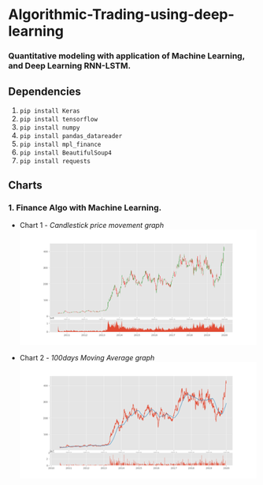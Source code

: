 # Algorithmic-Trading-using-deep-learning
### Quantitative modeling with application of Machine Learning, and Deep Learning RNN-LSTM.

## Dependencies
1. ```pip install Keras```
2. ```pip install tensorflow```
3. ```pip install numpy```
4. ```pip install pandas_datareader```
5. ```pip install mpl_finance```
6. ```pip install BeautifulSoup4```
7. ```pip install requests```

## Charts
### 1. Finance Algo with Machine Learning.
* Chart 1 - *Candlestick price movement graph*
![candlestick price movement graph](https://github.com/MartinMwiti/Algorithmic-Trading-using-deep-learning/blob/master/Finance%20Algo%20with%20Machine%20Learning/candlestick_price_movement_graph.png)

* Chart 2 - *100days Moving Average graph*
![100days Moving Average graph](https://github.com/MartinMwiti/Algorithmic-Trading-using-deep-learning/blob/master/Finance%20Algo%20with%20Machine%20Learning/MA100%2CAdj_close_price%26Vol_chart.png)
